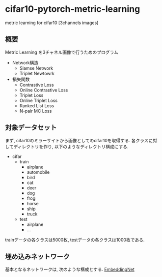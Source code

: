# cifar10-pytorch-metric-learning

metric learning for cifar10 [3channels images]

## 概要
Metric Learning を3チャネル画像で行うためのプログラム

- Network構造
  - Siamse Network
  - Triplet Newtowrk 
- 損失関数
  - Contrastive Loss
  - Online Contrastive Loss
  - Triplet Loss
  - Online Triplet Loss
  - Ranked List Loss
  - N-pair MC Loss
  
## 対象データセット
まず, cifar10のミラーサイトから画像としてのcifar10を取得する.
各クラスに対してディレクトリを作り, 以下のようなディレクトリ構成にする.
- cifar
  - train
    - airplane
    - automobile
    - bird
    - cat
    - deer
    - dog
    - frog
    - horse
    - ship
    - truck
  - test
    - airplane
    - ...
    
 trainデータの各クラスは5000枚, testデータの各クラスは1000枚である.
 
## 埋め込みネットワーク
基本となるネットワークは, 次のような構成とする. [EmbeddingNet](https://github.com/elasticnet12345/cifar10-pytorch-metric-learning/network.py)
